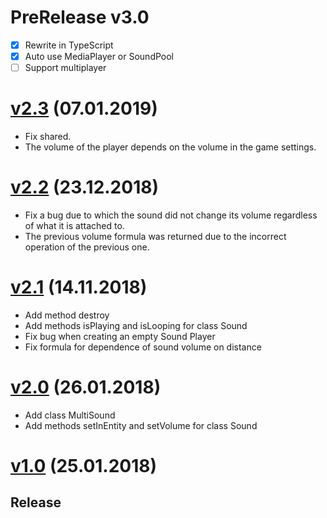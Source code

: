 # PreRelease v3.0
- [x] Rewrite in TypeScript
- [x] Auto use MediaPlayer or SoundPool
- [ ] Support multiplayer

# [v2.3](https://github.com/Wolf-Team/Libraries/blob/master/SoundAPI.js) (07.01.2019)
- Fix shared.
- The volume of the player depends on the volume in the game settings.

# [v2.2](https://github.com/Wolf-Team/Libraries/blob/60a1247edc14fabfb3cc1c01dc3fe52ab398acd1/SoundAPI.js) (23.12.2018)
- Fix a bug due to which the sound did not change its volume regardless of what it is attached to.
- The previous volume formula was returned due to the incorrect operation of the previous one.

# [v2.1](https://github.com/Wolf-Team/Libraries/blob/d4542eee83422197f21e5c333d6737ee2319b4c0/SoundAPI.js) (14.11.2018)
- Add method destroy
- Add methods isPlaying and isLooping for class Sound
- Fix bug when creating an empty Sound Player
- Fix formula for dependence of sound volume on distance

# [v2.0](https://github.com/Wolf-Team/Libraries/blob/887d38ee300a609825efaf18a974f9df00710cf2/SoundAPI.js) (26.01.2018)
- Add class MultiSound
- Add methods setInEntity and setVolume for class Sound

# [v1.0](https://github.com/Wolf-Team/Libraries/blob/65e5ccc82be93dd8f6909e8686457c838b361027/SoundAPI.js) (25.01.2018)
## Release
